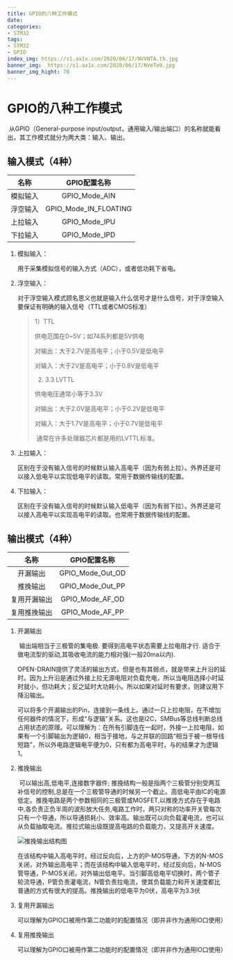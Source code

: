 ```yaml
---
title: GPIO的八种工作模式
date: 
categories:
- STM32
tags:
- STM32
- GPIO
index_img: https://s1.ax1x.com/2020/06/17/NVVNTA.th.jpg
banner_img:  https://s1.ax1x.com/2020/06/17/NVeTo9.jpg
banner_img_hight: 70 
---
```


# GPIO的八种工作模式

​		从GPIO（General-purpose input/output，通用输入/输出端口）的名称就能看出，其工作模式就分为两大类：输入、输出。

## 输入模式（4种）

|   名称   |     GPIO配置名称      |
| :------: | :-------------------: |
| 模拟输入 |     GPIO_Mode_AIN     |
| 浮空输入 | GPIO_Mode_IN_FLOATING |
| 上拉输入 |     GPIO_Mode_IPU     |
| 下拉输入 |     GPIO_Mode_IPD     |

1. 模拟输入：

   用于采集模拟信号的输入方式（ADC），或者低功耗下省电。

2. 浮空输入：

   对于浮空输入模式顾名思义也就是输入什么信号才是什么信号，对于浮空输入要保证有明确的输入信号（TTL或者CMOS标准）

   > 1）TTL
   >
   >   供电范围在0~5V；如74系列都是5V供电
   >
   >   对输出：大于2.7V是高电平；小于0.5V是低电平
   >
   >   对输入：大于2V是高电平；小于0.8V是低电平
   >
   > 
   >
   > 2) 3.3 LVTTL
   >
   >   供电电压通常小等于3.3V
   >
   >   对输出：大于2.0V是高电平；小于0.2V是低电平
   >
   >   对输入：大于1.7V是高电平；小于0.7V是低电平
   >
   > ​    通常在许多处理器芯片都是用的LVTTL标准。

3. 上拉输入：

   ​	区别在于没有输入信号的时候默认输入高电平（因为有弱上拉）。外界还是可以接入低电平以实现低电平的读取。常用于数据传输线的配置。

4. 下拉输入：

   ​	区别在于没有输入信号的时候默认输入低电平（因为有弱下拉）。外界还是可以接入高电平以实现高电平的读取。也常用于数据传输线的配置。
   
   

## 输出模式（4种）

|     名称     |   GPIO配置名称   |
| :----------: | :--------------: |
|   开漏输出   | GPIO_Mode_Out_OD |
|   推挽输出   | GPIO_Mode_Out_PP |
| 复用开漏输出 | GPIO_Mode_AF_OD  |
| 复用推挽输出 | GPIO_Mode_AF_PP  |

1. 开漏输出

   ​		输出端相当于三极管的集电极. 要得到高电平状态需要上拉电阻才行. 适合于做电流型的驱动,其吸收电流的能力相对强(一般20ma以内).

   ​		OPEN-DRAIN提供了灵活的输出方式，但是也有其弱点，就是带来上升沿的延时。因为上升沿是通过外接上拉无源电阻对负载充电，所以当电阻选择小时延时就小，但功耗大；反之延时大功耗小。所以如果对延时有要求，则建议用下降沿输出。

   ​		可以将多个开漏输出的Pin，连接到一条线上。通过一只上拉电阻，在不增加任何器件的情况下，形成“与逻辑”关系。这也是I2C，SMBus等总线判断总线占用状态的原理。可以理解为：在所有引脚连在一起时，外接一上拉电阻，如果有一个引脚输出为逻辑0，相当于接地，与之并联的回路“相当于被一根导线短路”，所以外电路逻辑电平便为0，只有都为高电平时，与的结果才为逻辑1。

2. 推挽输出

   ​		可以输出高,低电平,连接数字器件; 推挽结构一般是指两个三极管分别受两互补信号的控制,总是在一个三极管导通的时候另一个截止。高低电平由IC的电源低定。推挽电路是两个参数相同的三极管或MOSFET,以推挽方式存在于电路中,各负责正负半周的波形放大任务,电路工作时，两只对称的功率开关管每次只有一个导通，所以导通损耗小、效率高。输出既可以向负载灌电流，也可以从负载抽取电流。推拉式输出级既提高电路的负载能力，又提高开关速度。

   <img src="https://s1.ax1x.com/2020/06/17/NEfrAf.png" alt="推挽输出结构图"  />

   ​		在该结构中输入高电平时，经过反向后，上方的P-MOS导通，下方的N-MOS关闭，对外输出高电平；而在该结构中输入低电平时，经过反向后，N-MOS管导通，P-MOS关闭，对外输出低电平。当引脚高低电平切换时，两个管子轮流导通，P管负责灌电流，N管负责拉电流，使其负载能力和开关速度都比普通的方式有很大的提高。推挽输出的低电平为0伏，高电平为3.3伏

3. 复用开漏输出

   ​		可以理解为GPIO口被用作第二功能时的配置情况（即并非作为通用IO口使用）

4. 复用推挽输出

   ​		可以理解为GPIO口被用作第二功能时的配置情况（即并非作为通用IO口使用）